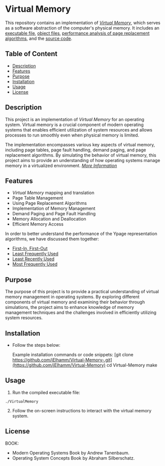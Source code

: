 # Virtual Memory

   This repository contains an implementation of [*Virtual Memory*](https://en.wikipedia.org/wiki/Virtual_memory), which serves as a software abstraction of the computer's physical memory. 
   It includes an [executable file](Executable%20File/Debug), [object files](Object%20File/Compiled%20Codes), [performance analysis of page replacement algorithms](Performance%20of%20Page%20Replacement%20Algorithms), and the [source code](Source%20Code).

## Table of Content

   * [Description](#Description)
   * [Features](#Features)
   * [Purpose](#Purpose)
   * [Installation](#Installation)
   * [Usage](#Usage)
   * [License](#License)

## Description

   This project is an implementation of *Virtual Memory* for an operating system. Virtual memory is a crucial component of modern 
   operating systems that enables efficient utilization of system resources and allows processes to run smoothly even when physical memory is limited.

   The implementation encompasses various key aspects of virtual memory, including page tables, page fault handling, demand paging, 
   and page replacement algorithms. By simulating the behavior of virtual memory, this project aims to provide an understanding of 
   how operating systems manage memory in a virtualized environment.
   [*More Information*](https://www.geeksforgeeks.org/virtual-memory-in-operating-system/)

## Features

   * *Virtual Memory* mapping and translation
   * Page Table Management
   * Using Page Replacement Algorithms
   * Implementation of Memory Management
   * Demand Paging and Page Fault Handling
   * Memory Allocation and Deallocation
   * Efficient Memory Access


   In order to better understand the performance of the Ypage representation algorithms, we have discussed them together:
   * [First-In, First-Out](First-In%2C%20First-Out)
   * [Least Frequently Used](Least%20Frequently%20Used)
   * [Least Recently Used](Least%20Recently%20Used)
   * [Most Frequently Used](Most%20Frequently%20Used)

## Purpose

   The purpose of this project is to provide a practical understanding of virtual memory management in operating systems. 
   By exploring different components of virtual memory and examining their behavior through simulations, the project aims 
   to enhance knowledge of memory management techniques and the challenges involved in efficiently utilizing system resources.

## Installation

   * Follow the steps below:

        Example installation commands or code snippets:
        [git clone https://github.com/jElhamm/Virtual-Memory-.git](https://github.com/jElhamm/Virtual-Memory)
        cd Virtual-Memory
        make

## Usage

   1. Run the compiled executable file:

    ./VirtualMemory

   2. Follow the on-screen instructions to interact with the virtual memory system.


## License

   BOOK: 
   * Modern Operating Systems Book by Andrew Tanenbaum.
   * Operating System Concepts Book by Abraham Silberschatz.